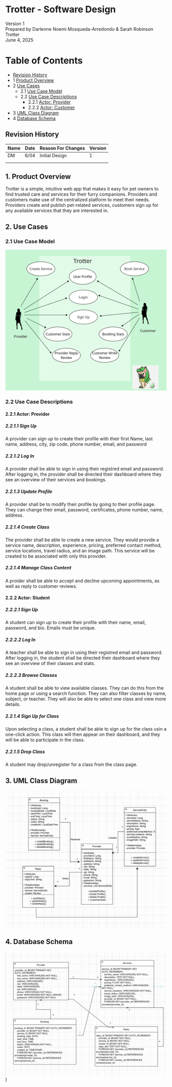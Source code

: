 # Trotter - Software Design 

Version 1  
Prepared by Darlenne Noemi Mosqueda-Arredondo & Sarah Robinson\
Trotter\
June 4, 2025

Table of Contents
=================
* [Revision History](#revision-history)
* 1 [Product Overview](#1-product-overview)
* 2 [Use Cases](#2-use-cases)
  * 2.1 [Use Case Model](#21-use-case-model)
  * 2.2 [Use Case Descriptions](#22-use-case-descriptions)
    * 2.2.1 [Actor: Provider](#221-actor-provider)
    * 2.2.2 [Actor: Customer](#222-actor-customer) 
* 3 [UML Class Diagram](#3-uml-class-diagram)
* 4 [Database Schema](#4-database-schema)

## Revision History
| Name | Date    | Reason For Changes  | Version   |
| ---- | ------- | ------------------- | --------- |
|  DM  | 6/04    | Initial Design      |    1      |
|      |         |                     |           |
|      |         |                     |           |

## 1. Product Overview
Trotter is a simple, intuitive web app that makes it easy for pet owners to find trusted care and services for their furry companions. Providers and customers make use of the centralized platform to meet their needs. Providers create and publish pet-related services, customers sign up for any available services that they are interested in.

## 2. Use Cases
### 2.1 Use Case Model
![Use Case Model](https://github.com/Darlenne-M/su25-Group5/blob/BackendAPI-Darlenne/Object-Oriented-Design/use-case-model.png)

### 2.2 Use Case Descriptions

#### 2.2.1 Actor: Provider
##### 2.2.1.1 Sign Up
A provider can sign up to create their profile with their first Name, last name, address, city, zip code, phone number, email, and password

##### 2.2.1.2 Log In
A provider shall be able to sign in using their registred email and password. After logging in, the provider shall be directed their dashboard where they see an overview of their services and bookings.
##### 2.2.1.3 Update Profile
A provider shall be to modify their profile by going to their profile page. They can change their email, password, certificates, phone number, name, address.
##### 2.2.1.4 Create Class
The provider shall be able to create a new service. They would provide a service name, description, experience, pricing, preferred contact method, service locations, travel radius, and an image path. This service will be created to be associated with only this provider.
##### 2.2.1.4 Manage Class Content
A proider shall be able to accept and decline upcoming appointments, as well as reply to customer reviews.

#### 2.2.2 Actor: Student
##### 2.2.2.1 Sign Up
A student can sign up to create their profile with their name, email, password, and bio. Emails must be unique.
##### 2.2.2.2 Log In
A teacher shall be able to sign in using their registred email and password. After logging in, the student shall be directed their dashboard where they see an overview of their classes and stats.
##### 2.2.2.3 Browse Classes
A student shall be able to view available classes. They can do this from the home page or using a search function. They can also filter classes by name, subject, or teacher. They will also be able to select one class and view more details.
##### 2.2.1.4 Sign Up for Class
Upon selecting a class, a student shall be able to sign up for the class usin a one-click action. This class will then appear on their dashboard, and they will be able to participate in the class.
##### 2.2.1.5 Drop Class
A student may drop/unregister for a class from the class page.

## 3. UML Class Diagram
![UML Class Diagram](https://github.com/Darlenne-M/su25-Group5/blob/BackendAPI-Darlenne/Object-Oriented-Design/provider-class-diagram-Darlenne.png)
## 4. Database Schema
![UML Class Diagram](https://github.com/Darlenne-M/su25-Group5/blob/BackendAPI-Darlenne/Object-Oriented-Design/provider-database-schema-Darlenne.png))
